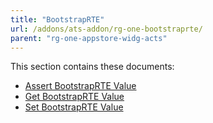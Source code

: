 ```yaml
---
title: "BootstrapRTE"
url: /addons/ats-addon/rg-one-bootstraprte/
parent: "rg-one-appstore-widg-acts"
---
```


This section contains these documents:

* [Assert BootstrapRTE Value](/addons/ats-addon/rg-one-assert-bootstraprte-value/)
* [Get BootstrapRTE Value](/addons/ats-addon/rg-one-get-bootstraprte-value/)
* [Set BootstrapRTE Value](/addons/ats-addon/rg-one-set-bootstraprte-value/)
